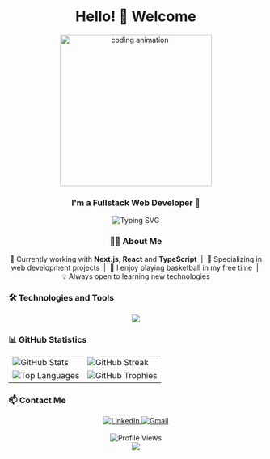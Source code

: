 <h1 align="center">Hello! 👋 Welcome</h1>

<div align="center">
  <img src="https://media.giphy.com/media/CuuSHzuc0O166MRfjt/giphy.gif" width="300" alt="coding animation"/>
</div>

<h3 align="center">I'm a Fullstack Web Developer 🚀</h3>

<p align="center">
  <img src="https://readme-typing-svg.herokuapp.com?font=Fira+Code&pause=1000&color=6A5ACD&center=true&vCenter=true&width=435&lines=Building+modern+web+applications;Always+learning+new+technologies;Passionate+about+clean+code" alt="Typing SVG" />
</p>

<div align="center">
  
### 👨‍💻 About Me

<p>
🌱 Currently working with <b>Next.js</b>, <b>React</b> and <b>TypeScript</b> &nbsp;|&nbsp;
💼 Specializing in web development projects &nbsp;|&nbsp;
🏀 I enjoy playing basketball in my free time &nbsp;|&nbsp;
💡 Always open to learning new technologies
</p>

</div>

### 🛠️ Technologies and Tools

<div align="center">
  <img src="https://skillicons.dev/icons?i=html,css,js,react,nextjs,tailwind,nodejs,mongodb,sqlite,prisma,git,vscode,cursor" />
</div>

### 📊 GitHub Statistics

<div align="center">
  <table>
    <tr>
      <td>
        <img src="https://github-readme-stats.vercel.app/api?username=ogulcan-dev&show_icons=true&theme=tokyonight&hide_border=true" alt="GitHub Stats" />
      </td>
      <td>
        <img src="https://github-readme-streak-stats.herokuapp.com/?user=ogulcan-dev&theme=tokyonight&hide_border=true" alt="GitHub Streak" />
      </td>
    </tr>
    <tr>
      <td>
        <img src="https://github-readme-stats.vercel.app/api/top-langs/?username=ogulcan-dev&layout=compact&theme=tokyonight&hide_border=true" alt="Top Languages" />
      </td>
      <td>
        <img src="https://github-profile-trophy.vercel.app/?username=ogulcan-dev&theme=tokyonight&column=3&row=2&margin-w=15&margin-h=15&no-bg=true&no-frame=true" alt="GitHub Trophies" />
      </td>
    </tr>
  </table>
</div>

### 📫 Contact Me

<div align="center">
  <a href="https://www.linkedin.com/in/ogulcano/" target="_blank">
    <img src="https://img.shields.io/badge/LinkedIn-0077B5?style=for-the-badge&logo=linkedin&logoColor=white" alt="LinkedIn" />
  </a>
  <a href="mailto:ogulcanozturk72@gmail.com" target="_blank">
    <img src="https://img.shields.io/badge/Gmail-D14836?style=for-the-badge&logo=gmail&logoColor=white" alt="Gmail" />
  </a>
</div>

<br>

<div align="center">
  <img src="https://komarev.com/ghpvc/?username=ogulcan-dev&color=blueviolet&style=for-the-badge" alt="Profile Views" />
</div>

<div align="center">
  <img src="https://capsule-render.vercel.app/api?type=waving&color=gradient&height=100&section=footer" />
</div>
